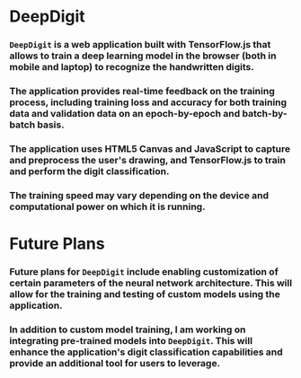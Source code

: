 # DeepDigit

    
### `DeepDigit` is a web application built with TensorFlow.js that allows to train a deep learning model in the browser (both in mobile and laptop) to recognize the handwritten digits.

### The application provides real-time feedback on the training process, including training loss and accuracy for both training data and validation data on an epoch-by-epoch and batch-by-batch basis.

### The application uses HTML5 Canvas and JavaScript to capture and preprocess the user's drawing, and TensorFlow.js to train and perform the digit classification.

### The training speed may vary depending on the device and computational power on which it is running.

# Future Plans

### Future plans for `DeepDigit` include enabling customization of certain parameters of the neural network architecture. This will allow for the training and testing of custom models using the application.

### In addition to custom model training, I am working on integrating pre-trained models into `DeepDigit`. This will enhance the application's digit classification capabilities and provide an additional tool for users to leverage.